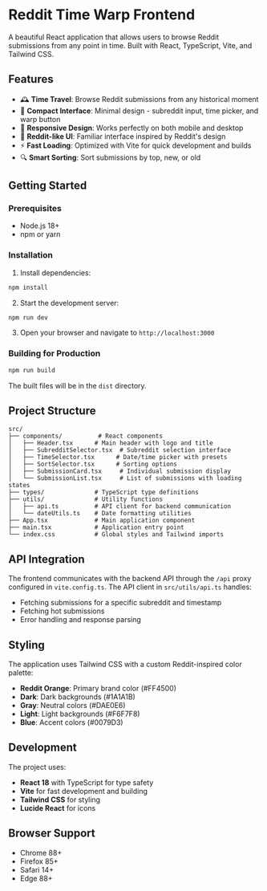 # Reddit Time Warp Frontend

A beautiful React application that allows users to browse Reddit submissions from any point in time. Built with React, TypeScript, Vite, and Tailwind CSS.

## Features

- 🕰️ **Time Travel**: Browse Reddit submissions from any historical moment
- 🎯 **Compact Interface**: Minimal design - subreddit input, time picker, and warp button
- 📱 **Responsive Design**: Works perfectly on both mobile and desktop
- 🎨 **Reddit-like UI**: Familiar interface inspired by Reddit's design
- ⚡ **Fast Loading**: Optimized with Vite for quick development and builds
- 🔍 **Smart Sorting**: Sort submissions by top, new, or old

## Getting Started

### Prerequisites

- Node.js 18+ 
- npm or yarn

### Installation

1. Install dependencies:
```bash
npm install
```

2. Start the development server:
```bash
npm run dev
```

3. Open your browser and navigate to `http://localhost:3000`

### Building for Production

```bash
npm run build
```

The built files will be in the `dist` directory.

## Project Structure

```
src/
├── components/          # React components
│   ├── Header.tsx      # Main header with logo and title
│   ├── SubredditSelector.tsx  # Subreddit selection interface
│   ├── TimeSelector.tsx      # Date/time picker with presets
│   ├── SortSelector.tsx      # Sorting options
│   ├── SubmissionCard.tsx     # Individual submission display
│   └── SubmissionList.tsx     # List of submissions with loading states
├── types/              # TypeScript type definitions
├── utils/              # Utility functions
│   ├── api.ts          # API client for backend communication
│   └── dateUtils.ts    # Date formatting utilities
├── App.tsx             # Main application component
├── main.tsx            # Application entry point
└── index.css           # Global styles and Tailwind imports
```

## API Integration

The frontend communicates with the backend API through the `/api` proxy configured in `vite.config.ts`. The API client in `src/utils/api.ts` handles:

- Fetching submissions for a specific subreddit and timestamp
- Fetching hot submissions
- Error handling and response parsing

## Styling

The application uses Tailwind CSS with a custom Reddit-inspired color palette:

- **Reddit Orange**: Primary brand color (#FF4500)
- **Dark**: Dark backgrounds (#1A1A1B)
- **Gray**: Neutral colors (#DAE0E6)
- **Light**: Light backgrounds (#F6F7F8)
- **Blue**: Accent colors (#0079D3)

## Development

The project uses:
- **React 18** with TypeScript for type safety
- **Vite** for fast development and building
- **Tailwind CSS** for styling
- **Lucide React** for icons

## Browser Support

- Chrome 88+
- Firefox 85+
- Safari 14+
- Edge 88+